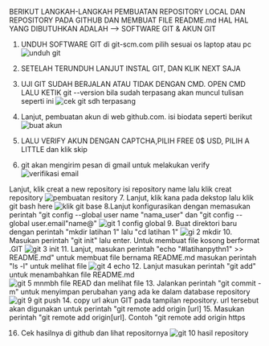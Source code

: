 BERIKUT LANGKAH-LANGKAH PEMBUATAN REPOSITORY LOCAL DAN REPOSITORY PADA GITHUB DAN MEMBUAT FILE README.md
HAL HAL YANG DIBUTUHKAN ADALAH
--> SOFTWARE GIT & AKUN GIT
1. UNDUH SOFTWARE GIT di git-scm.com pilih sesuai os laptop atau pc
![unduh git](https://user-images.githubusercontent.com/56962466/67504823-54470f00-f6b4-11e9-973f-94ff61ce12e2.png)

2. SETELAH TERUNDUH LANJUT INSTAL GIT, DAN KLIK NEXT SAJA
3. UJI GIT SUDAH BERJALAN ATAU TIDAK DENGAN CMD. OPEN CMD LALU KETIK git --version
bila sudah terpasang akan muncul tulisan seperti ini
![cek git sdh terpasang](https://user-images.githubusercontent.com/56962466/67505363-4a71db80-f6b5-11e9-8a55-74a1116f346f.png)

4. Lanjut, pembuatan akun di web github.com. isi biodata seperti berikut
![buat akun](https://user-images.githubusercontent.com/56962466/67505471-873dd280-f6b5-11e9-9b59-a8c74e9365ef.png)
5. LALU VERIFY AKUN DENGAN CAPTCHA,PILIH FREE 0$ USD, PILIH A LITTLE dan klik skip
6. git akan mengirim pesan di gmail untuk melakukan verify
![verifikasi email](https://user-images.githubusercontent.com/56962466/67505858-38446d00-f6b6-11e9-9071-0a0e0e2c96e7.png)

Lanjut, klik creat a new repository isi repository name lalu klik creat repository
![pembuatan resitory](https://user-images.githubusercontent.com/56962466/67506104-ad17a700-f6b6-11e9-8a2a-8250560154d0.png)
7. Lanjut, klik kana pada dekstop lalu klik git bash here
![klik git base](https://user-images.githubusercontent.com/56962466/67506245-e94b0780-f6b6-11e9-8939-791c0595b501.png)
8.Lanjut konfigurasikan dengan memasukan perintah "git config --global user name "nama_user" dan
"git config --global user.email"name@"
![git 1 config global](https://user-images.githubusercontent.com/56962466/67506523-64142280-f6b7-11e9-9cf3-6c42051f2335.png)
9. Buat direktori baru dengan perintah "mkdir latihan 1" lalu "cd latihan 1"
![gi 2 mkdir](https://user-images.githubusercontent.com/56962466/67506615-9887de80-f6b7-11e9-934a-1328a9ace492.png)
10. Masukan perintah "git init" lalu enter. Untuk membuat file kosong berformat .GIT
![git 3 init](https://user-images.githubusercontent.com/56962466/67506861-0a602800-f6b8-11e9-9e1f-2c91149ddf8d.png)
11. Lanjut, masukan perintah "echo "#latihanpythn1" >> README.md" untuk membuat file bernama README.md
 masukan perintah "ls -l" untuk melihat file
 ![git 4 echo](https://user-images.githubusercontent.com/56962466/67507290-d0dbec80-f6b8-11e9-9023-2fd96a1af3fa.png)
12. Lanjut masukan perintah "git add" untuk menambahkan file README.md
![git 5 mnmbh file READ dan melihat file](https://user-images.githubusercontent.com/56962466/67507096-780c5400-f6b8-11e9-9550-62ca0297bb43.png)
13. Jalankan perintah "git commit -m" untuk menyimpan perubahan yang ada ke dalam database repository
![git 9 git push](https://user-images.githubusercontent.com/56962466/67508389-20231c80-f6bb-11e9-8f9f-22882b840dfb.png)
14. copy url akun GIT pada tampilan repository. url tersebut akan digunakan untuk perintah "git remote add origin [url]
15. Masukan perintah "git remote add origin[url]. Contoh "git remote add origin https

16. Cek hasilnya di github dan lihat repositornya
![git 10 hasil repository](https://user-images.githubusercontent.com/56962466/67509276-d804f980-f6bc-11e9-87e3-6f90a8b77011.png)


